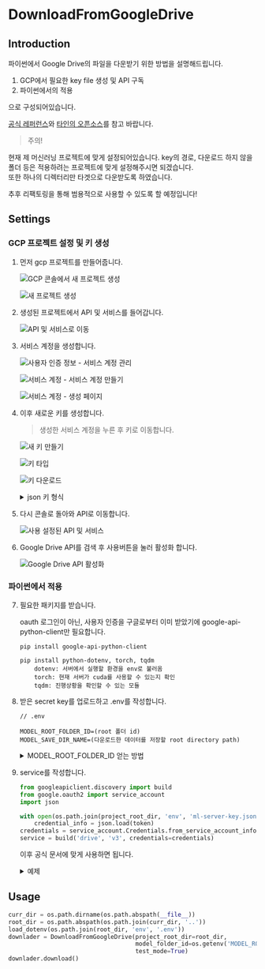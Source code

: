 # DownloadFromGoogleDrive

## Introduction

파이썬에서 Google Drive의 파일을 다운받기 위한 방법을 설명해드립니다.

1. GCP에서 필요한 key file 생성 및 API 구독
2. 파이썬에서의 적용

으로 구성되어있습니다.

[공식 레퍼런스](https://developers.google.com/drive/api/quickstart/python?hl=ko)와 [타인의 오픈소스](https://github.com/hansheng0512/google-drive-and-python)를 참고 바랍니다.

> 주의!

현재 제 머신러닝 프로젝트에 맞게 설정되어있습니다. key의 경로, 다운로드 하지 않을 폴더 등은 적용하려는 프로젝트에 맞게 설정해주시면 되겠습니다.  
또한 하나의 디렉터리만 타겟으로 다운받도록 하였습니다.

추후 리팩토링을 통해 범용적으로 사용할 수 있도록 할 예정입니다!

## Settings

### GCP 프로젝트 설정 및 키 생성

1. 먼저 gcp 프로젝트를 만들어줍니다.

   ![GCP 콘솔에서 새 프로젝트 생성](img/01-gcp-create.png)

   ![새 프로젝트 생성](img/02-gcp-new-project.png)

2. 생성된 프로젝트에서 API 및 서비스를 들어갑니다.

   ![API 및 서비스로 이동](img/03-gcp-dashboard.png)

3. 서비스 계정을 생성합니다.

   ![사용자 인증 정보 - 서비스 계정 관리](img/04-gcp-service-account.png)

   ![서비스 계정 - 서비스 계정 만들기](img/05-gcp-create-service-account.png)

   ![서비스 계정 - 생성 페이지](img/06-gcp-create-service-account-page.png)

4. 이후 새로운 키를 생성합니다.

   > 생성한 서비스 계정을 누른 후 키로 이동합니다.

   ![새 키 만들기](img/07-create-new-key.png)

   ![키 타입](img/08-key-type.png)

   ![키 다운로드](img/09-key-downloaded.png)

   <details>
       <summary>json 키 형식</summary>

   ```json
   {
     "type": "service_account",
     "project_id": "youtube-comment-435905",
     "private_key_id": "9428e75******************06e2f3",
     "private_key": "-----BEGIN PRIVATE KEY-----\nMIIEvQIB******************************7yRMyL/g=\n-----END PRIVATE KEY-----\n",
     "client_email": "google-drive-api@youtube-comment-435905.iam.gserviceaccount.com",
     "client_id": "108************21910",
     "auth_uri": "https://accounts.google.com/o/oauth2/auth",
     "token_uri": "https://oauth2.googleapis.com/token",
     "auth_provider_x509_cert_url": "https://www.googleapis.com/oauth2/v1/certs",
     "client_x509_cert_url": "https://www.googleapis.com/robot/v1/metadata/x509/google-drive-api%40youtube-comment-435905.iam.gserviceaccount.com",
     "universe_domain": "googleapis.com"
   }
   ```

   </details>

5. 다시 콘솔로 돌아와 API로 이동합니다.

   ![사용 설정된 API 및 서비스](img/10-api-page.png)

6. Google Drive API를 검색 후 사용버튼을 눌러 활성화 합니다.

   ![Google Drive API 활성화](img/11-api-install.png)

### 파이썬에서 적용

7.  필요한 패키지를 받습니다.

    oauth 로그인이 아닌, 사용자 인증을 구글로부터 이미 받았기에 google-api-python-client만 필요합니다.

    ```
    pip install google-api-python-client

    pip install python-dotenv, torch, tqdm
        dotenv: 서버에서 실행할 환경을 env로 불러옴
        torch: 현재 서버가 cuda를 사용할 수 있는지 확인
        tqdm: 진행상황을 확인할 수 있는 모듈
    ```

8.  받은 secret key를 업로드하고 .env를 작성합니다.

    ```
    // .env

    MODEL_ROOT_FOLDER_ID=(root 폴더 id)
    MODEL_SAVE_DIR_NAME=(다운로드한 데이터를 저장할 root directory path)
    ```

    <details>
        <summary>MODEL_ROOT_FOLDER_ID 얻는 방법</summary>
        <img src="img/99-drive-root-folder.png" alt="구글 드라이브에서 root directory id를 찾는 방법" />

        folders path 뒤에 있는 문자열이 folder ID입니다.

    </details>

9.  service를 작성합니다.

    ```python
    from googleapiclient.discovery import build
    from google.oauth2 import service_account
    import json

    with open(os.path.join(project_root_dir, 'env', 'ml-server-key.json'), 'rb') as token:
        credential_info = json.load(token)
    credentials = service_account.Credentials.from_service_account_info(credential_info)
    service = build('drive', 'v3', credentials=credentials)
    ```

    이후 공식 문서에 맞게 사용하면 됩니다.

    <details>
        <summary>예제</summary>

    - 폴더에 있는 모든 object를 조회

      ```python
      service.files().list(
              q=f"'{folder_id}' in parents",
              spaces='drive',
              fields='nextPageToken, files(id, name, mimeType)',
          ).execute()
      ```

    - 파일 다운로드

      ```python
      request = service.files().get_media(fileId=file_id)

      downloaded_file = io.BytesIO()
      downloader = MediaIoBaseDownload(fd=downloaded_file, request=request)
      done = False

      while done is False:
          status, done = downloader.next_chunk()
      ```

    </details>

## Usage

```python
curr_dir = os.path.dirname(os.path.abspath(__file__))
root_dir = os.path.abspath(os.path.join(curr_dir, '..'))
load_dotenv(os.path.join(root_dir, 'env', '.env'))
downlader = DownloadFromGoogleDrive(project_root_dir=root_dir,
                                    model_folder_id=os.getenv('MODEL_ROOT_FOLDER_ID'),
                                    test_mode=True)
downlader.download()
```
